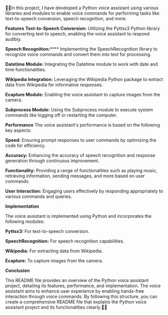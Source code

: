 🎉🎉In this project, I have developed a Python voice assistant using various libraries and modules to enable voice commands for performing tasks like text-to-speech conversion, speech recognition, and more.

**Features**
**Text-to-Speech Conversion:** Utilizing the Pyttsx3 Python library for converting text to speech, enabling the voice assistant to respond audibly.

******Speech Recognition:********** Implementing the SpeechRecognition library to recognize voice commands and convert them into text for processing.

**Datetime Module:** Integrating the Datetime module to work with date and time functionalities.

**Wikipedia Integration:** Leveraging the Wikipedia Python package to extract data from Wikipedia for informative responses.

**Ecapture Module:** Enabling the voice assistant to capture images from the camera.

**Subprocess Module:** Using the Subprocess module to execute system commands like logging off or restarting the computer.

**Performance**
The voice assistant's performance is based on the following key aspects:

**Speed:** Ensuring prompt responses to user commands by optimizing the code for efficiency.

**Accuracy:** Enhancing the accuracy of speech recognition and response generation through continuous improvement.

**Functionality:** Providing a range of functionalities such as playing music, retrieving information, sending messages, and more based on user commands.

**User Interaction:** Engaging users effectively by responding appropriately to various commands and queries.


**Implementation**

The voice assistant is implemented using Python and incorporates the following modules:

**Pyttsx3:** For text-to-speech conversion.

**SpeechRecognition:** For speech recognition capabilities.

**Wikipedia:** For extracting data from Wikipedia.

**Ecapture:** To capture images from the camera.

**Conclusion**

This README file provides an overview of the Python voice assistant project, detailing its features, performance, and implementation. The voice assistant aims to enhance user experience by enabling hands-free interaction through voice commands.
By following this structure, you can create a comprehensive README file that explains the Python voice assistant project and its functionalities clearly.🎁🎁
